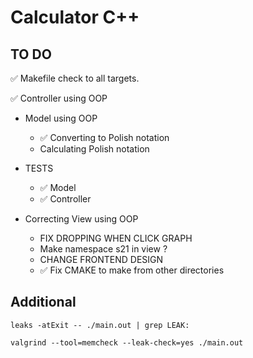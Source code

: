 # Calculator C++

## TO DO

✅ Makefile check to all targets.<br>

✅ Controller using OOP<br>

- Model using OOP <br>
    - ✅ Converting to Polish notation<br>
    - Calculating Polish notation<br>

- TESTS<br>
    - ✅ Model<br>
    - ✅ Controller <br>

- Correcting View using OOP <br>
    - FIX DROPPING WHEN CLICK GRAPH
    - Make namespace s21 in view ?<br>
    - CHANGE FRONTEND DESIGN <br>
    - ✅ Fix CMAKE to make from other directories   <br>

## Additional 

`leaks -atExit -- ./main.out | grep LEAK:`

`valgrind --tool=memcheck --leak-check=yes ./main.out`